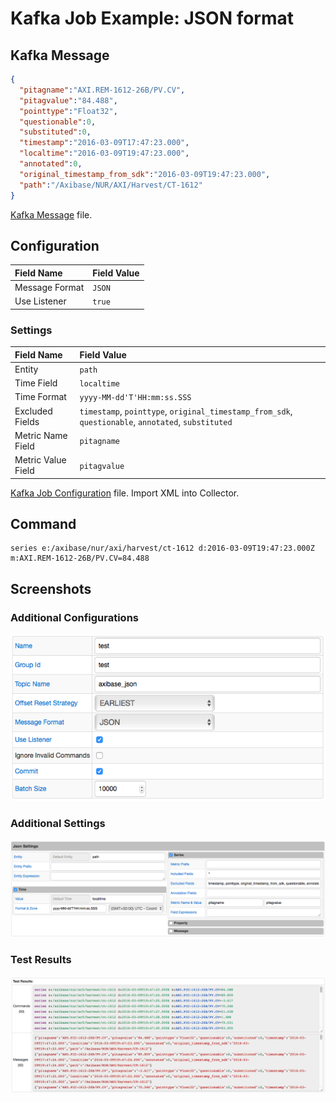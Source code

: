 # Kafka Job Example: JSON format

## Kafka Message

```json
{
  "pitagname":"AXI.REM-1612-26B/PV.CV",
  "pitagvalue":"84.488",
  "pointtype":"Float32",
  "questionable":0,
  "substituted":0,
  "timestamp":"2016-03-09T17:47:23.000",
  "localtime":"2016-03-09T19:47:23.000",
  "annotated":0,
  "original_timestamp_from_sdk":"2016-03-09T19:47:23.000",
  "path":"/Axibase/NUR/AXI/Harvest/CT-1612"
}
```

[Kafka Message](./message.json) file.

## Configuration

| Field Name     | Field Value |
| :------------- | :---------- |
| Message Format | `JSON`      |
| Use Listener   | `true`      |

### Settings

| Field Name         | Field Value                                                                                         |
| :----------------- | :-------------------------------------------------------------------------------------------------- |
| Entity             | `path`                                                                                              |
| Time Field         | `localtime`                                                                                         |
| Time Format        | `yyyy-MM-dd'T'HH:mm:ss.SSS`                                                                         |
| Excluded Fields    | `timestamp`, `pointtype`, `original_timestamp_from_sdk`, `questionable`, `annotated`, `substituted` |
| Metric Name Field  | `pitagname`                                                                                         |
| Metric Value Field | `pitagvalue`                                                                                        |

[Kafka Job Configuration](./kafka_job_configuration.xml) file. Import XML into Collector.

## Command

```ls
series e:/axibase/nur/axi/harvest/ct-1612 d:2016-03-09T19:47:23.000Z m:AXI.REM-1612-26B/PV.CV=84.488
```

## Screenshots

### Additional Configurations

![](./images/configuration.png)

### Additional Settings

![](./images/settings.png)

### Test Results

![](./images/test_results.png)
